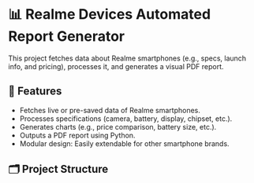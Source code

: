 # 📊 Realme Devices Automated Report Generator

This project fetches data about Realme smartphones (e.g., specs, launch info, and pricing), processes it, and generates a visual PDF report.

## 🚀 Features

- Fetches live or pre-saved data of Realme smartphones.
- Processes specifications (camera, battery, display, chipset, etc.).
- Generates charts (e.g., price comparison, battery size, etc.).
- Outputs a PDF report using Python.
- Modular design: Easily extendable for other smartphone brands.

## 🗂️ Project Structure
